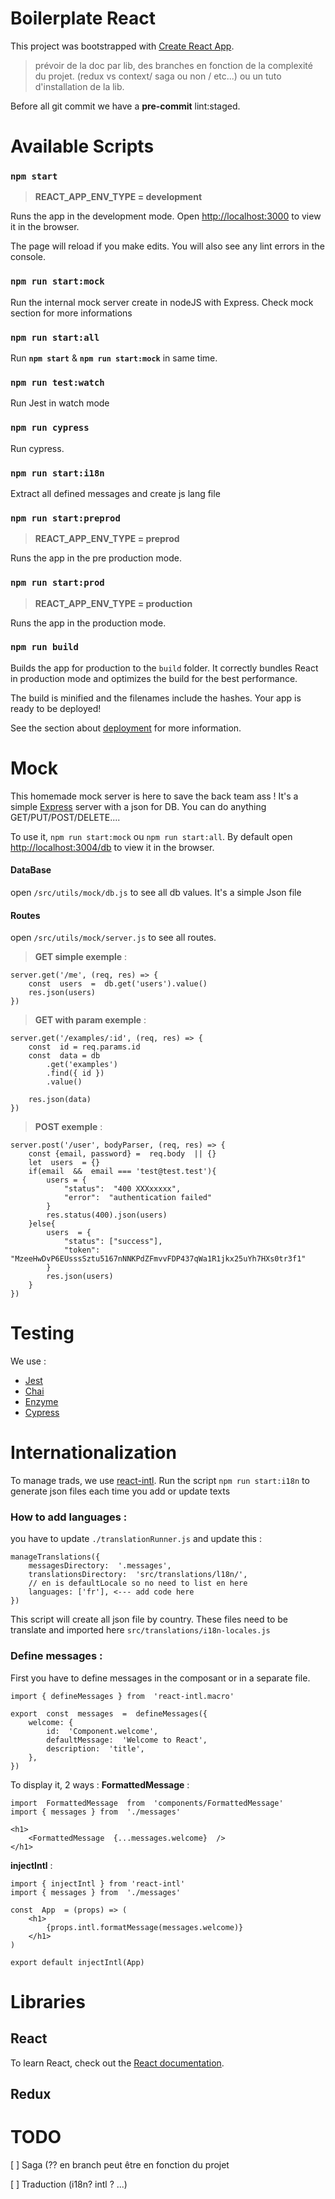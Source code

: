 
# Boilerplate React

This project was bootstrapped with [Create React App](https://github.com/facebook/create-react-app).

> prévoir de la doc par lib, des branches en fonction de la complexité du projet. (redux vs context/ saga ou non / etc...) ou un tuto d'installation de la lib.

Before all git commit we have a **pre-commit** lint:staged. 
  
# Available Scripts

### `npm start`
>  **REACT_APP_ENV_TYPE = development**

Runs the app in the development mode.
Open [http://localhost:3000](http://localhost:3000) to view it in the browser.

The page will reload if you make edits.
You will also see any lint errors in the console.

### `npm run start:mock`
Run the internal mock server create in nodeJS with Express. Check mock section for more informations

### `npm run start:all`
Run **`npm start`** & **`npm run start:mock`** in same time.

### `npm run test:watch`
Run Jest in watch mode

### `npm run cypress`
Run cypress. 

### `npm run start:i18n`
Extract all defined messages and create js lang file 

### `npm run start:preprod`
>  **REACT_APP_ENV_TYPE = preprod**

Runs the app in the pre production mode.

### `npm run start:prod`
>  **REACT_APP_ENV_TYPE = production**

Runs the app in the production mode.

### `npm run build`

Builds the app for production to the `build` folder.
It correctly bundles React in production mode and optimizes the build for the best performance.

The build is minified and the filenames include the hashes.
Your app is ready to be deployed!

See the section about [deployment](https://facebook.github.io/create-react-app/docs/deployment) for more information.

# Mock
This homemade mock server is here to save the back team ass ! It's a simple [Express](https://expressjs.com/fr/guide/routing.html) server with a json for DB. You can do anything GET/PUT/POST/DELETE....

To use it, `npm run start:mock` ou `npm run start:all`. By default open [http://localhost:3004/db](http://localhost:3004/db) to view it in the browser.

#### DataBase 
open `/src/utils/mock/db.js` to see all db values. It's a simple Json file
#### Routes 
open `/src/utils/mock/server.js` to see all routes. 
> **GET simple exemple**  :
~~~~ 
server.get('/me', (req, res) => {
	const  users  =  db.get('users').value()
	res.json(users)
}) 
~~~~
  
> **GET with param exemple**  :
~~~~ 
server.get('/examples/:id', (req, res) => {
	const  id = req.params.id
	const  data = db
		.get('examples')
		.find({ id })
		.value()

	res.json(data)
}) 
~~~~

> **POST exemple**  :
~~~~ 
server.post('/user', bodyParser, (req, res) => {
	const {email, password} =  req.body  || {}
	let  users  = {}
	if(email  &&  email === 'test@test.test'){
		users = {
			"status":  "400 XXXxxxxx",
			"error":  "authentication failed"
		}	
		res.status(400).json(users)
	}else{
		users  = {
			"status": ["success"],
			"token":  "MzeeHwDvP6EUsssSztu5167nNNKPdZFmvvFDP437qWa1R1jkx25uYh7HXs0tr3f1"
		}
		res.json(users)
	}
})
~~~~

# Testing 
We use : 
- [Jest](https://jestjs.io/)
- [Chai](https://www.chaijs.com/) 
- [Enzyme](https://airbnb.io/enzyme/)
- [Cypress](https://www.cypress.io/)

# Internationalization
To manage trads, we use [react-intl](https://github.com/formatjs/react-intl). 
Run the script `npm run start:i18n` to generate json files each time you add or update texts
### How to add languages :
you have to update `./translationRunner.js` and update this : 
~~~~
manageTranslations({
	messagesDirectory:  '.messages',
	translationsDirectory:  'src/translations/l18n/',
	// en is defaultLocale so no need to list en here
	languages: ['fr'], <--- add code here
})
~~~~
This script will create all json file by country. These files need to be translate and imported here `src/translations/i18n-locales.js` 

### Define messages :
First you have to define messages in the composant or in a separate file.
~~~~
import { defineMessages } from  'react-intl.macro'

export  const  messages  =  defineMessages({
	welcome: {
		id:  'Component.welcome',
		defaultMessage:  'Welcome to React',
		description:  'title',
	},
})
~~~~
To display it, 2 ways : 
**FormattedMessage** :  
~~~~
import  FormattedMessage  from  'components/FormattedMessage'
import { messages } from  './messages'

<h1>
	<FormattedMessage  {...messages.welcome}  />
</h1>
~~~~
**injectIntl** :
~~~~
import { injectIntl } from 'react-intl'
import { messages } from  './messages'

const  App  = (props) => (
	<h1>
		{props.intl.formatMessage(messages.welcome)}
	</h1>
)

export default injectIntl(App)
~~~~

# Libraries

## React

To learn React, check out the [React documentation](https://reactjs.org/). 

## Redux


  

# TODO



[ ] Saga (?? en branch peut être en fonction du projet


[ ] Traduction (i18n? intl ? ...)